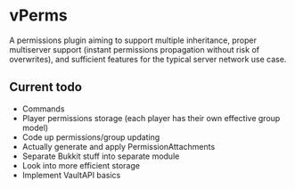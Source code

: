 vPerms
==

A permissions plugin aiming to support multiple inheritance, proper multiserver support (instant permissions propagation
without risk of overwrites), and sufficient features for the typical server network use case.

Current todo
--
* Commands
* Player permissions storage (each player has their own effective group model)
* Code up permissions/group updating
* Actually generate and apply PermissionAttachments
* Separate Bukkit stuff into separate module
* Look into more efficient storage
* Implement VaultAPI basics
